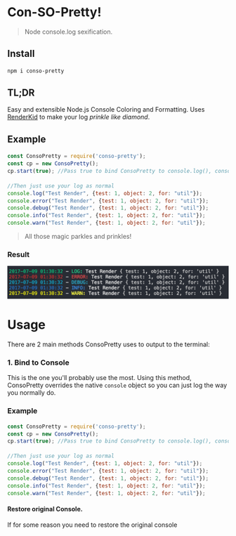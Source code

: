 # Con-SO-Pretty! 
> Node console.log sexification. 

## Install
```bash
npm i conso-pretty
```

## TL;DR
Easy and extensible Node.js Console Coloring and Formatting. 
Uses [RenderKid](https://github.com/AriaMinaei/RenderKid) to make your log *prinkle like diamond*.


## Example
```javascript 
const ConsoPretty = require('conso-pretty');
const cp = new ConsoPretty();
cp.start(true); //Pass true to bind ConsoPretty to console.log(), console.error() etc.

//Then just use your log as normal 
console.log("Test Render", {test: 1, object: 2, for: "util"});
console.error("Test Render", {test: 1, object: 2, for: "util"});
console.debug("Test Render", {test: 1, object: 2, for: "util"});
console.info("Test Render", {test: 1, object: 2, for: "util"});
console.warn("Test Render", {test: 1, object: 2, for: "util"});
```

> All those magic parkles and prinkles!
### Result
![Example Output](https://github.com/hammus/consopretty/raw/master/img/example.png?raw=true "Example Output")

# Usage
There are 2 main methods ConsoPretty uses to output to the terminal:

### 1. Bind to Console
This is the one you'll probably use the most. Using this method, ConsoPretty overrides the native `console` object so you can just log the way you normally do. 

### Example
```javascript 
const ConsoPretty = require('conso-pretty');
const cp = new ConsoPretty();
cp.start(true); //Pass true to bind ConsoPretty to console.log(), console.error() etc.

//Then just use your log as normal 
console.log("Test Render", {test: 1, object: 2, for: "util"});
console.error("Test Render", {test: 1, object: 2, for: "util"});
console.debug("Test Render", {test: 1, object: 2, for: "util"});
console.info("Test Render", {test: 1, object: 2, for: "util"});
console.warn("Test Render", {test: 1, object: 2, for: "util"});
```

#### Restore original Console.
If for some reason you need to restore the original console

